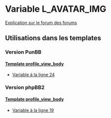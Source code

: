 # Variable L_AVATAR_IMG
[Explication sur le forum des forums](http://forum.forumactif.com/t294113-listing-des-variables#L_AVATAR_IMG)
## Utilisations dans les templates
### Version PunBB
#### [Template profile_view_body](punbb/profile_view_body.md)
* [Variable à la ligne 24](../punbb/profile_view_body.tpl#L24)
### Version phpBB2
#### [Template profile_view_body](subsilver/profile_view_body.md)
* [Variable à la ligne 19](../subsilver/profile_view_body.tpl#L19)